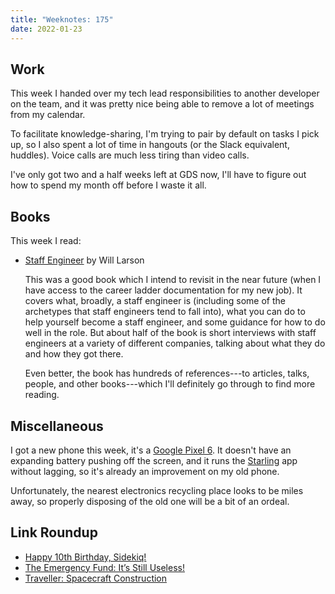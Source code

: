 ```yaml
---
title: "Weeknotes: 175"
date: 2022-01-23
---
```


## Work

This week I handed over my tech lead responsibilities to another
developer on the team, and it was pretty nice being able to remove a
lot of meetings from my calendar.

To facilitate knowledge-sharing, I'm trying to pair by default on
tasks I pick up, so I also spent a lot of time in hangouts (or the
Slack equivalent, huddles).  Voice calls are much less tiring than
video calls.

I've only got two and a half weeks left at GDS now, I'll have to
figure out how to spend my month off before I waste it all.


## Books

This week I read:

- [Staff Engineer][] by Will Larson

  This was a good book which I intend to revisit in the near future
  (when I have access to the career ladder documentation for my new
  job).  It covers what, broadly, a staff engineer is (including some
  of the archetypes that staff engineers tend to fall into), what you
  can do to help yourself become a staff engineer, and some guidance
  for how to do well in the role.  But about half of the book is short
  interviews with staff engineers at a variety of different companies,
  talking about what they do and how they got there.

  Even better, the book has hundreds of references---to articles,
  talks, people, and other books---which I'll definitely go through to
  find more reading.

[Staff Engineer]: https://staffeng.com/


## Miscellaneous

I got a new phone this week, it's a [Google Pixel 6][].  It doesn't
have an expanding battery pushing off the screen, and it runs the
[Starling][] app without lagging, so it's already an improvement on my
old phone.

Unfortunately, the nearest electronics recycling place looks to be
miles away, so properly disposing of the old one will be a bit of an
ordeal.

[Google Pixel 6]: https://store.google.com/gb/product/pixel_6?hl=en-GB
[Starling]: https://www.starlingbank.com/


## Link Roundup

- [Happy 10th Birthday, Sidekiq!](https://www.mikeperham.com/2022/01/17/happy-10th-birthday-sidekiq/)
- [The Emergency Fund: It’s Still Useless!](https://earlyretirementnow.com/2021/05/26/the-emergency-fund-is-still-useless/)
- [Traveller: Spacecraft Construction](https://www.youtube.com/watch?v=ylYmiTm1GV8)
